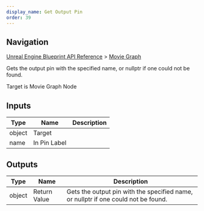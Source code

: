 ```yaml
---
display_name: Get Output Pin
order: 39
---
```

## Navigation

[Unreal Engine Blueprint API Reference](https://dev.epicgames.com/documentation/en-us/unreal-engine/BlueprintAPI) > [Movie Graph](https://dev.epicgames.com/documentation/en-us/unreal-engine/BlueprintAPI/MovieGraph)

Gets the output pin with the specified name, or nullptr if one could not be found.

Target is Movie Graph Node

## Inputs

| Type | Name | Description |
| --- | --- | --- |
| object | Target |  |
| name | In Pin Label |  |

## Outputs

| Type | Name | Description |
| --- | --- | --- |
| object | Return Value | Gets the output pin with the specified name, or nullptr if one could not be found. |
